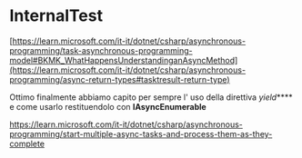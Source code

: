 # InternalTest
[https://learn.microsoft.com/it-it/dotnet/csharp/asynchronous-programming/task-asynchronous-programming-model#BKMK_WhatHappensUnderstandinganAsyncMethod](https://learn.microsoft.com/it-it/dotnet/csharp/asynchronous-programming/async-return-types#tasktresult-return-type)

Ottimo finalmente abbiamo capito per sempre l' uso della direttiva _yield_**** e come usarlo restituendolo con **IAsyncEnumerable**

https://learn.microsoft.com/it-it/dotnet/csharp/asynchronous-programming/start-multiple-async-tasks-and-process-them-as-they-complete
